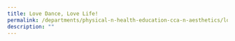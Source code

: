 ```yaml
---
title: Love Dance, Love Life!
permalink: /departments/physical-n-health-education-cca-n-aesthetics/love-dance-love-life
description: ""
---
```

